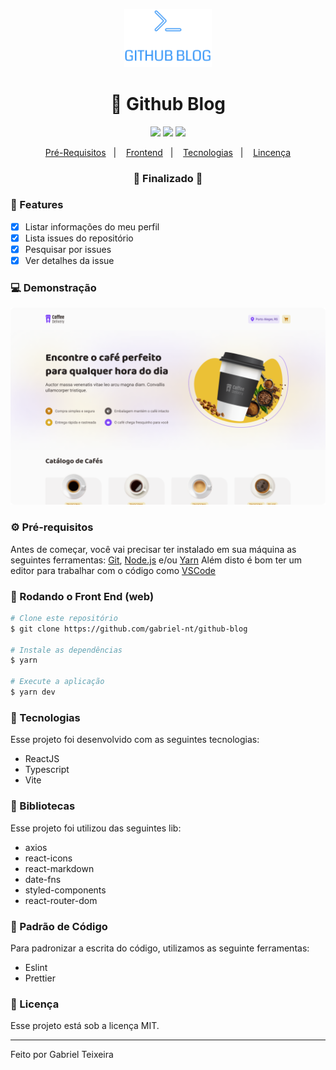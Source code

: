 <p align="center">
  <img src="https://github.com/gabriel-nt/github-blog/blob/master/src/assets/logo.svg" alt="Coffee delivery" width="140"/>
</p>

<h1 align="center">
    🚀 Github Blog
</h1>

<p align="center">
  <img src="https://img.shields.io/badge/react%20version-18.0.1-informational"/>
  <img src="https://img.shields.io/badge/last%20commit-august-important" />
  <img src="https://img.shields.io/badge/license-MIT-success"/>
</p>

<p align="center">
  <a href="#-pré-requisitos">Pré-Requisitos</a>&nbsp;&nbsp;&nbsp;|&nbsp;&nbsp;&nbsp;
  <a href="#-rodando-o-front-end-web">Frontend</a>&nbsp;&nbsp;&nbsp;|&nbsp;&nbsp;&nbsp;
  <a href="#-tecnologias">Tecnologias</a>&nbsp;&nbsp;&nbsp;|&nbsp;&nbsp;&nbsp;
  <a href="#-licença">Lincença</a>
</p>

<h3 align="center"> 
🚧  Finalizado  🚧
</h3>

### 📎 Features

- [x] Listar informações do meu perfil
- [x] Lista issues do repositório
- [x] Pesquisar por issues
- [x] Ver detalhes da issue

### 💻 Demonstração
<img src="https://github.com/gabriel-nt/coffee-delivery/blob/master/src/assets/cover.png" alt="Imagem de demonstração" />

### ⚙ Pré-requisitos

Antes de começar, você vai precisar ter instalado em sua máquina as seguintes ferramentas:
[Git](https://git-scm.com), [Node.js](https://nodejs.org/en/) e/ou [Yarn](https://https://yarnpkg.com/) 
Além disto é bom ter um editor para trabalhar com o código como [VSCode](https://code.visualstudio.com/)

### 🎲 Rodando o Front End (web)

```bash
# Clone este repositório
$ git clone https://github.com/gabriel-nt/github-blog

# Instale as dependências
$ yarn

# Execute a aplicação
$ yarn dev
```

### 🚀 Tecnologias

Esse projeto foi desenvolvido com as seguintes tecnologias:

- ReactJS
- Typescript
- Vite

### 📕 Bibliotecas

Esse projeto foi utilizou das seguintes lib:

- axios
- react-icons
- react-markdown
- date-fns
- styled-components
- react-router-dom

###  📘 Padrão de Código

Para padronizar a escrita do código, utilizamos as seguinte ferramentas:

- Eslint
- Prettier

### 📝 Licença

Esse projeto está sob a licença MIT.

<hr/>

Feito por Gabriel Teixeira
